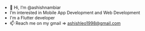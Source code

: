 - 👋 Hi, I’m @ashishnambiar
- I’m interested in Mobile App Development and Web Development 
- I'm a Flutter developer
- 📫 Reach me on my gmail => ashishleo1998@gmail.com
